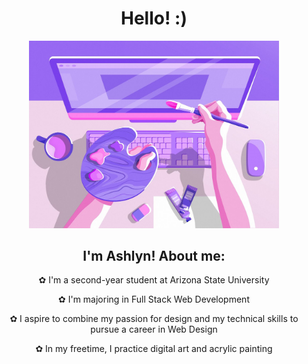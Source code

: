  <div align="center">

   # Hello! :)

<img src="header3.jpg" alt="header3" width="400"/>

## I'm Ashlyn! About me:

✿ I'm a second-year student at Arizona State University

✿ I'm majoring in Full Stack Web Development

✿ I aspire to combine my passion for design and my technical skills to pursue a career in Web Design

✿ In my freetime, I practice digital art and acrylic painting
</div>
